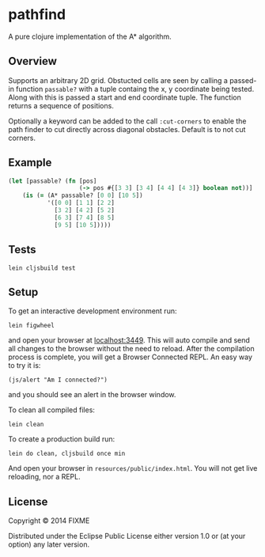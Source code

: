 # pathfind

A pure clojure implementation of the A* algorithm.

## Overview

Supports an arbitrary 2D grid. Obstucted cells are seen by calling a
passed-in function `passable?` with a tuple containg the x, y
coordinate being tested. Along with this is passed a start and end
coordinate tuple. The function returns a sequence of positions.

Optionally a keyword can be added to the call `:cut-corners` to enable
the path finder to cut directly across diagonal obstacles. Default is
to not cut corners.

## Example

```clojure
(let [passable? (fn [pos]
                    (-> pos #{[3 3] [3 4] [4 4] [4 3]} boolean not))]
    (is (= (A* passable? [0 0] [10 5])
           '([0 0] [1 1] [2 2]
             [3 2] [4 2] [5 2]
             [6 3] [7 4] [8 5]
             [9 5] [10 5]))))
```

## Tests

```
lein cljsbuild test
```

## Setup

To get an interactive development environment run:

    lein figwheel

and open your browser at [localhost:3449](http://localhost:3449/).
This will auto compile and send all changes to the browser without the
need to reload. After the compilation process is complete, you will
get a Browser Connected REPL. An easy way to try it is:

    (js/alert "Am I connected?")

and you should see an alert in the browser window.

To clean all compiled files:

    lein clean

To create a production build run:

    lein do clean, cljsbuild once min

And open your browser in `resources/public/index.html`. You will not
get live reloading, nor a REPL.

## License

Copyright © 2014 FIXME

Distributed under the Eclipse Public License either version 1.0 or (at your option) any later version.
